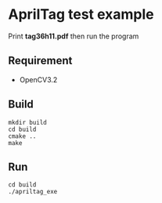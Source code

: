 # AprilTag test example

Print **tag36h11.pdf** then run the program

## Requirement

* OpenCV3.2

## Build

```
mkdir build
cd build
cmake ..
make
```

## Run

```
cd build
./apriltag_exe
```
